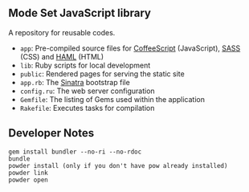 ## Mode Set JavaScript library

A repository for reusable codes.

- `app`: Pre-compiled source files for [CoffeeScript](http://jashkenas.github.com/coffee-script/) (JavaScript), [SASS](http://sass-lang.com/) (CSS) and [HAML](http://haml-lang.com/) (HTML)
- `lib`: Ruby scripts for local development
- `public`: Rendered pages for serving the static site
- `app.rb`: The [Sinatra](http://www.sinatrarb.com/) bootstrap file
- `config.ru`: The web server configuration
- `Gemfile`: The listing of Gems used within the application
- `Rakefile`: Executes tasks for compilation

## Developer Notes

    gem install bundler --no-ri --no-rdoc
    bundle
    powder install (only if you don't have pow already installed)
    powder link
    powder open



